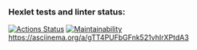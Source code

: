 ### Hexlet tests and linter status:
[![Actions Status](https://github.com/LuisRobledo117/fullstack-javascript-project-98/actions/workflows/hexlet-check.yml/badge.svg)](https://github.com/LuisRobledo117/fullstack-javascript-project-98/actions)
[![Maintainability](https://qlty.sh/badges/c3554ba1-7991-4b6b-9ee0-1aaec73b81d6/maintainability.svg)](https://qlty.sh/gh/LuisRobledo117/projects/fullstack-javascript-project-98)
https://asciinema.org/a/gTT4PUFbGFnk521vhIrXPtdA3